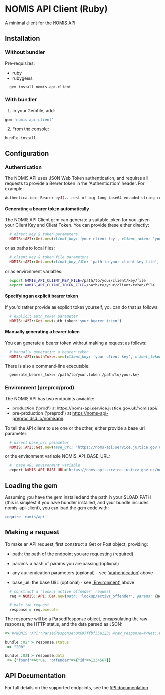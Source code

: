 NOMIS API Client (Ruby)
=======================

A minimal client for the [NOMIS API](http://ministryofjustice.github.io/nomis-api/)

## Installation

### Without bundler

Pre-requisites:
- ruby
- rubygems

```bash
  gem install nomis-api-client  
```

### With bundler

1. In your Gemfile, add:
```ruby
gem 'nomis-api-client'
```

2. From the console:
```bash
bundle install
```

## Configuration

### Authentication

The NOMIS API uses JSON Web Token authentication, and requires all requests to provide a Bearer token in the 'Authentication' header. For example:

```bash
Authentication: Bearer eyJ(...rest of big long base64-encoded string removed...)LdRw
```

#### Generating a bearer token automatically

The NOMIS API Client gem can generate a suitable token for you, given your Client Key and Client Token.
You can provide these either directly:

```ruby
  # direct key & token parameters
  NOMIS::API::Get.new(client_key: 'your client key', client_token: 'your client token')
```

or as paths to local files:

```ruby
  # client key & token file parameters
  NOMIS::API::Get.new(client_key_file: 'path to your client key file', client_token_file: 'path to your client token file')
```

or as environment variables:
```bash
  export NOMIS_API_CLIENT_KEY_FILE=/path/to/your/client/key/file
  export NOMIS_API_CLIENT_TOKEN_FILE=/path/to/your/client/token/file
```

#### Specifying an explicit bearer token

If you'd rather provide an explicit token yourself, you can do that as follows:
```ruby
  # explicit auth_token parameter
  NOMIS::API::Get.new(auth_token:'your bearer token')
```

#### Manually generating a bearer token

You can generate a bearer token without making a request as follows:

```ruby
  # Manually generating a bearer token
  NOMIS::API::AuthToken.new(client_key: 'your client key', client_token: 'your client token').bearer_token
```

There is also a command-line executable:

```bash
  generate_bearer_token /path/to/your.token /path/to/your.key
```

### Environment (preprod/prod)

The NOMIS API has two endpoints avaiable:
- production ('prod') at https://noms-api.service.justice.gov.uk/nomisapi/
- pre-production ('preprod') at https://noms-api-preprod.dsd.io/nomisapi/. 

To tell the API client to use one or the other, either provide a base_url parameter:
```ruby
  # direct base_url parameter
  NOMIS::API::Get.new(base_url: 'https://noms-api.service.justice.gov.uk/nomisapi/', ...)
```

or the environment variable NOMIS_API_BASE_URL:
```ruby
  #  base URL environment variable
  export NOMIS_API_BASE_URL='https://noms-api.service.justice.gov.uk/nomisapi/'
```

## Loading the gem

Assuming you have the gem installed and the path in your $LOAD_PATH (this is simplest if you have bundler installed, and your bundle includes nomis-api-client), you can load the gem code with:
```ruby
require 'nomis/api'
```

## Making a request

To make an API request, first construct a Get or Post object, providing:

- path: the path of the endpoint you are requesting (required)

- params: a hash of params you are passing (optional)
- any authentication parameters (optional) - see ['Authentication'](#Authentication) above
- base_url: the base URL (optional) - see ['Environment'](#Environment) above

```ruby
  # construct a 'lookup active offender' request
  req = NOMIS::API::Get.new(path: 'lookup/active_offender', params: {noms_id:'A12345BC', date_of_birth:'1966-05-29'})

  # make the request
  response = req.execute
```

The response will be a ParsedResponse object, encapsulating the raw response, the HTTP status, and the data parsed as JSON:

```ruby
=> #<NOMIS::API::ParsedResponse:0x007ffbf35a1238 @raw_response=#<Net::HTTPOK 200 OK readbody=true>, @data={"found"=>true, "offender"=>{"id"=>1234567}}>

bundle :027 > response.status
 => "200" 

bundle :028 > response.data
 => {"found"=>true, "offender"=>{"id"=>1234567}} 
```

## API Documentation

For full details on the supported endpoints, see the [API documentation](http://ministryofjustice.github.io/nomis-api/)
